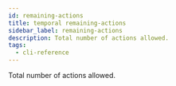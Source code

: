 ```yaml
---
id: remaining-actions
title: temporal remaining-actions
sidebar_label: remaining-actions
description: Total number of actions allowed.
tags:
  - cli-reference
---
```


Total number of actions allowed.
